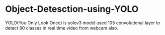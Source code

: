 # Object-Detesction-using-YOLO
YOLO(You Only Look Once) is yolov3 model used 105 convolutional layer to detect 80 classes in real time video from webcam also.
